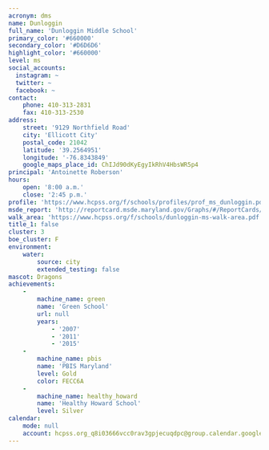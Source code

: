 ```yaml
---
acronym: dms
name: Dunloggin
full_name: 'Dunloggin Middle School'
primary_color: '#660000'
secondary_color: '#D6D6D6'
highlight_color: '#660000'
level: ms
social_accounts:
  instagram: ~
  twitter: ~
  facebook: ~
contact:
    phone: 410-313-2831
    fax: 410-313-2530
address:
    street: '9129 Northfield Road'
    city: 'Ellicott City'
    postal_code: 21042
    latitude: '39.2564951'
    longitude: '-76.8343849'
    google_maps_place_id: ChIJd90dKyEgyIkRhV4HbsWR5p4
principal: 'Antoinette Roberson'
hours:
    open: '8:00 a.m.'
    close: '2:45 p.m.'
profile: 'https://www.hcpss.org/f/schools/profiles/prof_ms_dunloggin.pdf'
msde_report: 'http://reportcard.msde.maryland.gov/Graphs/#/ReportCards/ReportCardSchool/1//1/13/0211/'
walk_area: 'https://www.hcpss.org/f/schools/dunloggin-ms-walk-area.pdf'
title_1: false
cluster: 3
boe_cluster: F
environment:
    water:
        source: city
        extended_testing: false
mascot: Dragons
achievements:
    -
        machine_name: green
        name: 'Green School'
        url: null
        years:
            - '2007'
            - '2011'
            - '2015'
    -
        machine_name: pbis
        name: 'PBIS Maryland'
        level: Gold
        color: FECC6A
    -
        machine_name: healthy_howard
        name: 'Healthy Howard School'
        level: Silver
calendar:
    mode: null
    account: hcpss.org_q8i03666vcc0rav3gpjecuqdpc@group.calendar.google.com
---
```

